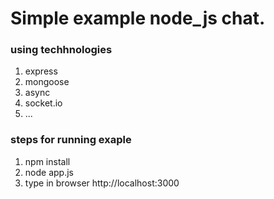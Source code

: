 <h1>Simple example node_js chat.</h1>

<h3>using techhnologies</h3>
<ol>
    <li>express</li>
    <li>mongoose</li>
    <li>async</li>
    <li>socket.io</li>
    <li>...</li>    
</ol>

<h3>steps for running exaple</h3>
<ol>
    <li>npm install</li>
    <li>node app.js</li>
    <li>type in browser http://localhost:3000</li>  
</ol>

